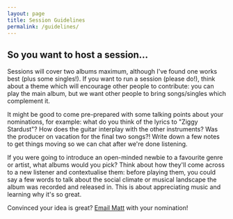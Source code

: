 ```yaml
---
layout: page
title: Session Guidelines
permalink: /guidelines/
---
```


## So you want to host a session...

Sessions will cover two albums maximum, although I've found one works best (plus some singles!). If you want to run a session (please do!), think about a theme which will encourage other people to contribute: you can play the main album, but we want other people to bring songs/singles which complement it.

It might be good to come pre-prepared with some talking points about your nominations, for example: what do you think of the lyrics to "Ziggy Stardust"? How does the guitar interplay with the other instruments? Was the producer on vacation for the final two songs?! Write down a few notes to get things moving so we can chat after we're done listening.

If you were going to introduce an open-minded newbie to a favourite genre or artist, what albums would you pick? Think about how they'll come across to a new listener and contextualise them: before playing them, you could say a few words to talk about the social climate or musical landscape the album was recorded and released in. This is about appreciating music and learning why it's so great.

Convinced your idea is great? [Email Matt](mailto:matt@mattandrews.info) with your nomination!